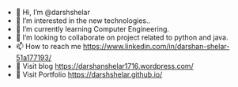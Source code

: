 - 👋 Hi, I’m @darshshelar
- 👀 I’m interested in the new technologies..
- 🌱 I’m currently learning Computer Engineering.
- 💞️ I’m looking to collaborate on project related to python and java.
- 📫 How to reach me https://www.linkedin.com/in/darshan-shelar-51a177193/
- 📝 Visit blog https://darshanshelar1716.wordpress.com/
- 💼 Visit Portfolio https://darshshelar.github.io/
